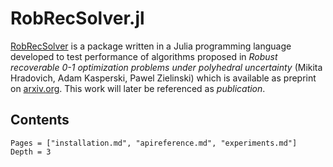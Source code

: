# RobRecSolver.jl

[RobRecSolver](https://github.com/nikagra/RobRecSolver.jl) is a package written in a Julia programming language developed
to test performance of algorithms proposed in _Robust recoverable 0-1 optimization
problems under polyhedral uncertainty_ (Mikita Hradovich, Adam Kasperski, Pawel Zielinski)
which is available as preprint on [arxiv.org](https://arxiv.org/abs/1811.06719).
This work will later be referenced as _publication_.

## Contents

```@contents
Pages = ["installation.md", "apireference.md", "experiments.md"]
Depth = 3
```
